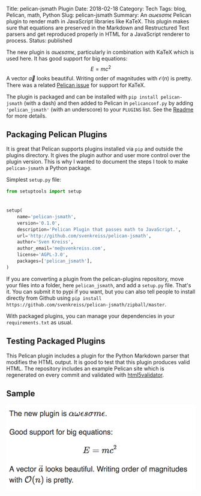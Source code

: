 Title: pelican-jsmath Plugin
Date: 2018-02-18
Category: Tech
Tags: blog, Pelican, math, Python
Slug: pelican-jsmath
Summary: An $\alpha\omega\epsilon s \sigma m \epsilon$ Pelican plugin to render math in JavaScript libraries like KaTeX. This plugin makes sure that equations are preserved in the Markdown and Restructured Text parsers and get reproduced properly in HTML for a JavaScript renderer to process.
Status: published


The new plugin is $\alpha\omega\epsilon s \sigma m \epsilon$, particularly
in combination with KaTeX which is used here. It has good support for big
equations: $$E=mc^2$$
A vector $\vec{a}$ looks beautiful. Writing
order of magnitudes with $\mathcal{O}(n)$ is pretty. There was a related
[Pelican issue](https://github.com/getpelican/pelican-plugins/issues/625)
for support for KaTeX.

The plugin is packaged and can be installed with `pip install pelican-jsmath`
(with a dash) and then added to Pelican in `pelicanconf.py` by adding
`'pelican_jsmath'` (with an underscore) to your `PLUGINS` list. See the
[Readme](https://github.com/svenkreiss/pelican-jsmath) for more details.

## Packaging Pelican Plugins

It is great that Pelican supports plugins installed via `pip` and outside the
plugins directory. It gives the plugin author and user more control over the
plugin version. This is why I wanted to document the steps I took to make
`pelican-jsmath` a Python package.

Simplest `setup.py` file:

```python
from setuptools import setup


setup(
    name='pelican-jsmath',
    version='0.1.0',
    description='Pelican Plugin that passes math to JavaScript.',
    url='http://github.com/svenkreiss/pelican-jsmath',
    author='Sven Kreiss',
    author_email='me@svenkreiss.com',
    license='AGPL-3.0',
    packages=['pelican_jsmath'],
)
```

If you are converting a plugin from the pelican-plugins repository, move your files
into a folder, here `pelican_jsmath`, and add a `setup.py` file. That's it.
You can submit it to pypi if you want, but you can also tell people to install
directly from Github using
`pip install https://github.com/svenkreiss/pelican-jsmath/zipball/master`.

With packaged plugins, you can manage your dependencies in your
`requirements.txt` as usual.

## Testing Packaged Plugins

This Pelican plugin includes a plugin for the Python Markdown parser that
modifies the HTML output. It is good to test that this plugin produces valid HTML.
The repository includes an example Pelican site which is regenerated on every
commit and validated with
[html5validator](https://github.com/svenkreiss/html5validator).

## Sample

<img class="image-process-crisp top" alt="pelican-jsmath sample" src="/images/pelican_jsmath_sample.png" />

